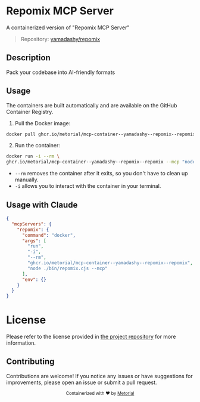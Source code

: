 
# Repomix MCP Server

A containerized version of "Repomix MCP Server"

> Repository: [yamadashy/repomix](https://github.com/yamadashy/repomix)

## Description

Pack your codebase into AI-friendly formats


## Usage

The containers are built automatically and are available on the GitHub Container Registry.

1. Pull the Docker image:

```bash
docker pull ghcr.io/metorial/mcp-container--yamadashy--repomix--repomix
```

2. Run the container:

```bash
docker run -i --rm \ 
ghcr.io/metorial/mcp-container--yamadashy--repomix--repomix --mcp "node ./bin/repomix.cjs --mcp"
```

- `--rm` removes the container after it exits, so you don't have to clean up manually.
- `-i` allows you to interact with the container in your terminal.




## Usage with Claude

```json
{
  "mcpServers": {
    "repomix": {
      "command": "docker",
      "args": [
        "run",
        "-i",
        "--rm",
        "ghcr.io/metorial/mcp-container--yamadashy--repomix--repomix",
        "node ./bin/repomix.cjs --mcp"
      ],
      "env": {}
    }
  }
}
```

# License

Please refer to the license provided in [the project repository](https://github.com/yamadashy/repomix) for more information.

## Contributing

Contributions are welcome! If you notice any issues or have suggestions for improvements, please open an issue or submit a pull request.

<div align="center">
  <sub>Containerized with ❤️ by <a href="https://metorial.com">Metorial</a></sub>
</div>
  